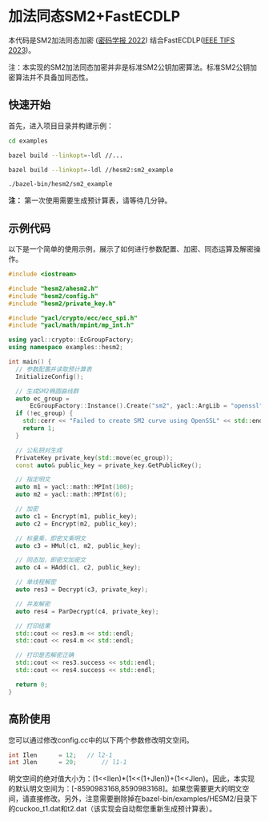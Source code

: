 # 加法同态SM2+FastECDLP

本代码是SM2加法同态加密 ([密码学报 2022](http://www.jcr.cacrnet.org.cn/CN/10.13868/j.cnki.jcr.000532)) 结合FastECDLP([IEEE TIFS 2023](https://ieeexplore.ieee.org/document/10145804))。

注：本实现的SM2加法同态加密并非是标准SM2公钥加密算法。标准SM2公钥加密算法并不具备加同态性。

## 快速开始

首先，进入项目目录并构建示例：

```bash
cd examples

bazel build --linkopt=-ldl //...

bazel build --linkopt=-ldl //hesm2:sm2_example

./bazel-bin/hesm2/sm2_example
```

**注：** 第一次使用需要生成预计算表，请等待几分钟。

## 示例代码

以下是一个简单的使用示例，展示了如何进行参数配置、加密、同态运算及解密操作。

```cpp
#include <iostream>

#include "hesm2/ahesm2.h"
#include "hesm2/config.h"
#include "hesm2/private_key.h"

#include "yacl/crypto/ecc/ecc_spi.h"
#include "yacl/math/mpint/mp_int.h"

using yacl::crypto::EcGroupFactory;
using namespace examples::hesm2;

int main() {
  // 参数配置并读取预计算表
  InitializeConfig();

  // 生成SM2椭圆曲线群
  auto ec_group =
      EcGroupFactory::Instance().Create("sm2", yacl::ArgLib = "openssl");
  if (!ec_group) {
    std::cerr << "Failed to create SM2 curve using OpenSSL" << std::endl;
    return 1;
  }

  // 公私钥对生成
  PrivateKey private_key(std::move(ec_group));
  const auto& public_key = private_key.GetPublicKey();

  // 指定明文
  auto m1 = yacl::math::MPInt(100);
  auto m2 = yacl::math::MPInt(6);

  // 加密
  auto c1 = Encrypt(m1, public_key);
  auto c2 = Encrypt(m2, public_key);

  // 标量乘，即密文乘明文
  auto c3 = HMul(c1, m2, public_key);

  // 同态加，即密文加密文
  auto c4 = HAdd(c1, c2, public_key);

  // 单线程解密
  auto res3 = Decrypt(c3, private_key);

  // 并发解密
  auto res4 = ParDecrypt(c4, private_key);

  // 打印结果
  std::cout << res3.m << std::endl;
  std::cout << res4.m << std::endl;

  // 打印是否解密正确
  std::cout << res3.success << std::endl;
  std::cout << res4.success << std::endl;

  return 0;
}
```

## 高阶使用

您可以通过修改config.cc中的以下两个参数修改明文空间。

```cpp
int Ilen      = 12;   // l2-1
int Jlen      = 20;       // l1-1
```

明文空间的绝对值大小为：(1<<Ilen)*(1<<(1+Jlen))+(1<<Jlen)。因此，本实现的默认明文空间为：[-8590983168,8590983168]。如果您需要更大的明文空间，请直接修改。另外，注意需要删除掉在bazel-bin/examples/HESM2/目录下的cuckoo_t1.dat和t2.dat（该实现会自动帮您重新生成预计算表）。
